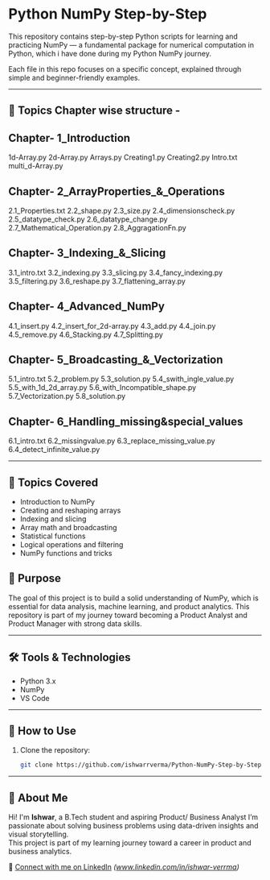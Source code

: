 # Python NumPy Step-by-Step

This repository contains step-by-step Python scripts for learning and practicing NumPy — a fundamental package for numerical computation in Python, which i have done during my Python NumPy journey.

Each file in this repo focuses on a specific concept, explained through simple and beginner-friendly examples.

---

## 📘 Topics Chapter wise structure - 

##  Chapter- 1_Introduction 

1d-Array.py
2d-Array.py
Arrays.py
Creating1.py
Creating2.py
Intro.txt
multi_d-Array.py

##  Chapter- 2_ArrayProperties_&_Operations

2.1_Properties.txt
2.2_shape.py
2.3_size.py
2.4_dimensionscheck.py
2.5_datatype_check.py
2.6_datatype_change.py
2.7_Mathematical_Operation.py
2.8_AggragationFn.py

##  Chapter- 3_Indexing_&_Slicing

3.1_intro.txt
3.2_indexing.py
3.3_slicing.py
3.4_fancy_indexing.py
3.5_filtering.py
3.6_reshape.py
3.7_flattening_array.py

##  Chapter- 4_Advanced_NumPy 

4.1_insert.py
4.2_insert_for_2d-array.py
4.3_add.py
4.4_join.py
4.5_remove.py
4.6_Stacking.py
4.7_Splitting.py

##  Chapter- 5_Broadcasting_&_Vectorization

5.1_intro.txt
5.2_problem.py
5.3_solution.py
5.4_swith_ingle_value.py
5.5_with_1d_2d_array.py
5.6_with_Incompatible_shape.py
5.7_Vectorization.py
5.8_solution.py

##  Chapter- 6_Handling_missing&special_values

6.1_intro.txt
6.2_missingvalue.py
6.3_replace_missing_value.py
6.4_detect_infinite_value.py

-----------------

## 📘 Topics Covered

- Introduction to NumPy
- Creating and reshaping arrays
- Indexing and slicing
- Array math and broadcasting
- Statistical functions
- Logical operations and filtering
- NumPy functions and tricks 

## 🎯 Purpose

The goal of this project is to build a solid understanding of NumPy, which is essential for data analysis, machine learning, and product analytics. This repository is part of my journey toward becoming a Product Analyst and Product Manager with strong data skills.

---

## 🛠️ Tools & Technologies

- Python 3.x
- NumPy
- VS Code

---

## 🚀 How to Use

1. Clone the repository:
   ```bash
   git clone https://github.com/ishwarrverma/Python-NumPy-Step-by-Step.git
   
----------------

## 👤 About Me

Hi! I'm **Ishwar**, a B.Tech student and aspiring Product/ Business Analyst 
I’m passionate about solving business problems using data-driven insights and visual storytelling.  
This project is part of my learning journey toward a career in product and business analytics.

🔗 [Connect with me on LinkedIn](#) *(www.linkedin.com/in/ishwar-verrma)*

